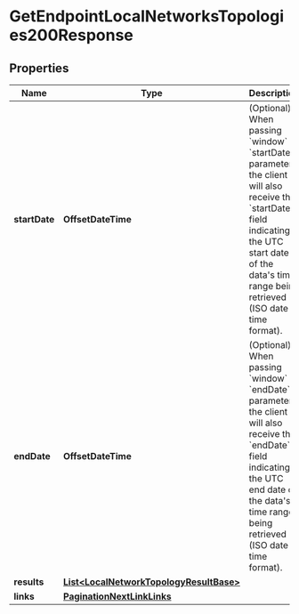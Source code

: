 

# GetEndpointLocalNetworksTopologies200Response


## Properties

| Name | Type | Description | Notes |
|------------ | ------------- | ------------- | -------------|
|**startDate** | **OffsetDateTime** | (Optional) When passing &#x60;window&#x60; or &#x60;startDate&#x60; parameter,  the client will also receive the &#x60;startDate&#x60; field indicating the UTC start date of the data&#39;s time range being retrieved  (ISO date-time format). |  [optional] [readonly] |
|**endDate** | **OffsetDateTime** | (Optional) When passing &#x60;window&#x60; or &#x60;endDate&#x60; parameter,  the client will also receive the &#x60;endDate&#x60; field indicating the UTC end date of the data&#39;s time range being retrieved  (ISO date-time format). |  [optional] [readonly] |
|**results** | [**List&lt;LocalNetworkTopologyResultBase&gt;**](LocalNetworkTopologyResultBase.md) |  |  [optional] |
|**links** | [**PaginationNextLinkLinks**](PaginationNextLinkLinks.md) |  |  [optional] |



